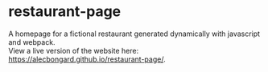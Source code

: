 # restaurant-page
A homepage for a fictional restaurant generated dynamically with javascript and webpack.  
View a live version of the website here: https://alecbongard.github.io/restaurant-page/.
